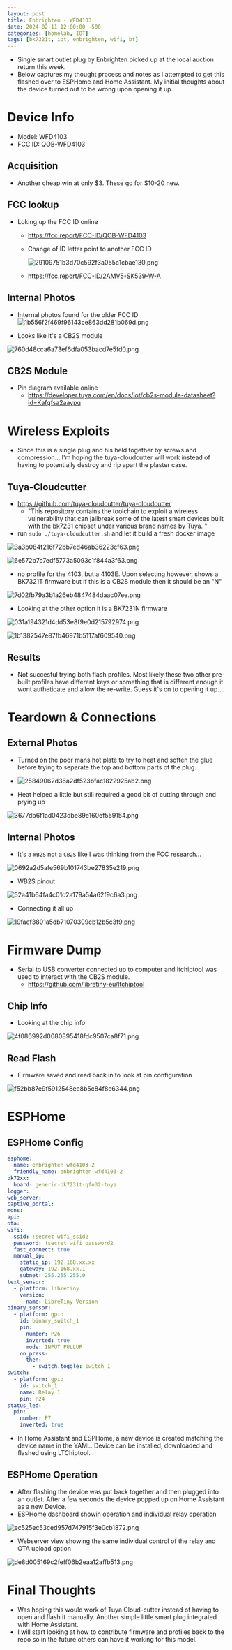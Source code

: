 ```yaml
---
layout: post
title: Enbrighten - WFD4103
date: 2024-02-11 12:00:00 -500
categories: [homelab, IOT]
tags: [bk7321t, iot, enbrighten, wifi, bt] 
---
```


* Single smart outlet plug by Enbrighten picked up at the local auction return this week.
* Below captures my thought process and notes as I attempted to get this flashed over to ESPHome and Home Assistant. My initial thoughts about the device turned out to be wrong upon opening it up. 
 
# Device Info
* Model: WFD4103
* FCC ID: QOB-WFD4103
## Acquisition
* Another cheap win at only $3. These go for $10-20 new.

## FCC lookup
* Loking up the FCC ID online
	* https://fcc.report/FCC-ID/QOB-WFD4103
	* Change of ID letter point to another FCC ID
	
		 ![29109751b3d70c592f3a055c1cbae130.png](/assets/29109751b3d70c592f3a055c1cbae130.png)
		
	* https://fcc.report/FCC-ID/2AMV5-SK539-W-A
	
## Internal Photos
* Internal photos found for the older FCC ID
![1b556f2f469f96143ce863dd281b069d.png](/assets/1b556f2f469f96143ce863dd281b069d.png)

* Looks like it's a CB2S module 

![760d48cca6a73ef6dfa053bacd7e5fd0.png](/assets/760d48cca6a73ef6dfa053bacd7e5fd0.png)

## CB2S Module
* Pin diagram available online
	* https://developer.tuya.com/en/docs/iot/cb2s-module-datasheet?id=Kafgfsa2aaypq

# Wireless Exploits
* Since this is a single plug and his held together by screws and compression... I'm hoping the tuya-cloudcutter will work instead of having to potentially destroy and rip apart the plaster case.
## Tuya-Cloudcutter
* https://github.com/tuya-cloudcutter/tuya-cloudcutter
	* "This repository contains the toolchain to exploit a wireless vulnerability that can jailbreak some of the latest smart devices built with the bk7231 chipset under various brand names by Tuya. "
* run `sudo ./tuya-cloudcutter.sh` and let it build a fresh docker image

![3a3b084f216f72bb7ed46ab36223cf63.png](/assets/3a3b084f216f72bb7ed46ab36223cf63.png)

![6e572b7c7edf5773a5093c1f844a3f63.png](/assets/6e572b7c7edf5773a5093c1f844a3f63.png)

* no profile for the 4103, but a 4103E. Upon selecting however, shows a BK7321T firmware but if this is a CB2S module then it should be an "N"

![7d02fb79a3b1a26eb4847484daac07ee.png](/assets/7d02fb79a3b1a26eb4847484daac07ee.png)

* Looking at the other option it is a BK7231N firmware

![031a194321d4dd53e8f9e0d215792974.png](/assets/031a194321d4dd53e8f9e0d215792974.png)

![1b1382547e87fb46971b5117af609540.png](/assets/1b1382547e87fb46971b5117af609540.png)
## Results
* Not succesful trying both flash profiles. Most likely these two other pre-built profiles have different keys or something that is different enough it wont autheticate and allow the re-write. Guess it's on to opening it up....

# Teardown & Connections
## External Photos
* Turned on the poor mans hot plate to try to heat and soften the glue before trying to separate the top and bottom parts of the plug.
* ![25849062d36a2df523bfac1822925ab2.png](/assets/25849062d36a2df523bfac1822925ab2.png)

* Heat helped a little but still required a good bit of cutting through and prying up

![3677db6f1ad0423dbe89e160ef559154.png](/assets/3677db6f1ad0423dbe89e160ef559154.png)

## Internal Photos
* It's a `WB2S` not a `CB2S` like I was thinking from the FCC research...

![0692a2d5afe569b101743be27835e219.png](/assets/0692a2d5afe569b101743be27835e219.png)

* WB2S pinout

![52a41b64fa4c01c2a179a54a62f9c6a3.png](/assets/52a41b64fa4c01c2a179a54a62f9c6a3.png)

* Connecting it all up

![19faef3801a5db71070309cb12b5c3f9.png](/assets/19faef3801a5db71070309cb12b5c3f9.png)

# Firmware Dump
* Serial to USB converter connected up to computer and ltchiptool was used to interact with the CB2S module.
	* https://github.com/libretiny-eu/ltchiptool

## Chip Info
* Looking at the chip info

![4f086992d0080895418fdc9507ca8f71.png](/assets/4f086992d0080895418fdc9507ca8f71.png)

## Read Flash
* Firmware saved and read back in to look at pin configuration

![f52bb87e9f5912548ee8b5c84f8e6344.png](/assets/f52bb87e9f5912548ee8b5c84f8e6344.png)

# ESPHome
## ESPHome Config
```yml
esphome:
  name: enbrighten-wfd4103-2
  friendly_name: enbrighten-wfd4103-2
bk72xx:
  board: generic-bk7231t-qfn32-tuya
logger:
web_server:
captive_portal:
mdns:
api:
ota:
wifi:
  ssid: !secret wifi_ssid2
  password: !secret wifi_password2
  fast_connect: true
  manual_ip:
    static_ip: 192.168.xx.xx
    gateway: 192.168.xx.1
    subnet: 255.255.255.0
text_sensor:
  - platform: libretiny
    version:
      name: LibreTiny Version
binary_sensor:
  - platform: gpio
    id: binary_switch_1
    pin:
      number: P26
      inverted: true
      mode: INPUT_PULLUP
    on_press:
      then:
        - switch.toggle: switch_1
switch:
  - platform: gpio
    id: switch_1
    name: Relay 1
    pin: P24
status_led:
  pin:
    number: P7
    inverted: true
```
* In Home Assistant and ESPHome, a new device is created matching the device name in the YAML. Device can be installed, downloaded and flashed using LTChiptool.
## ESPHome Operation
* After flashing the device was put back together and then plugged into an outlet. After a few seconds the device popped up on Home Assistant as a new Device. 
* ESPHome dashboard showin operation and individual relay operation

![ec525ec53ced957d747915f3e0cb1872.png](/assets/ec525ec53ced957d747915f3e0cb1872.png)

* Webserver view showing the same individual control of the relay and OTA upload option

![de8d005169c2feff06b2eaa12affb513.png](/assets/de8d005169c2feff06b2eaa12affb513.png)

# Final Thoughts
* Was hoping this would work of Tuya Cloud-cutter instead of having to open and flash it manually. Another simple little smart plug integrated with Home Assistant.
* I will start looking at how to contribute firmware and profiles back to the repo so in the future others can have it working for this model.